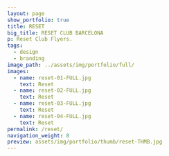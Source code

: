 ```yaml
---
layout: page
show_portfolio: true
title: RESET
big_title: RESET CLUB BARCELONA
p: Reset Club Flyers.
tags:
  - design
  - branding
image_path: ../assets/img/portfolio/full/
images:
  - name: reset-01-FULL.jpg
    text: Reset
  - name: reset-02-FULL.jpg
    text: Reset
  - name: reset-03-FULL.jpg
    text: Reset
  - name: reset-04-FULL.jpg
    text: Reset
permalink: /reset/
navigation_weight: 8
preview: assets/img/portfolio/thumb/reset-THMB.jpg
---
```

